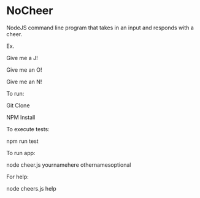 # NoCheer
NodeJS command line program that takes in an input and responds with a cheer.

Ex.

Give me a J!

Give me an O!

Give me an N!

To run:

Git Clone

NPM Install

To execute tests:

 npm run test

To run app:

node cheer.js yournamehere othernamesoptional

For help:

node cheers.js help
